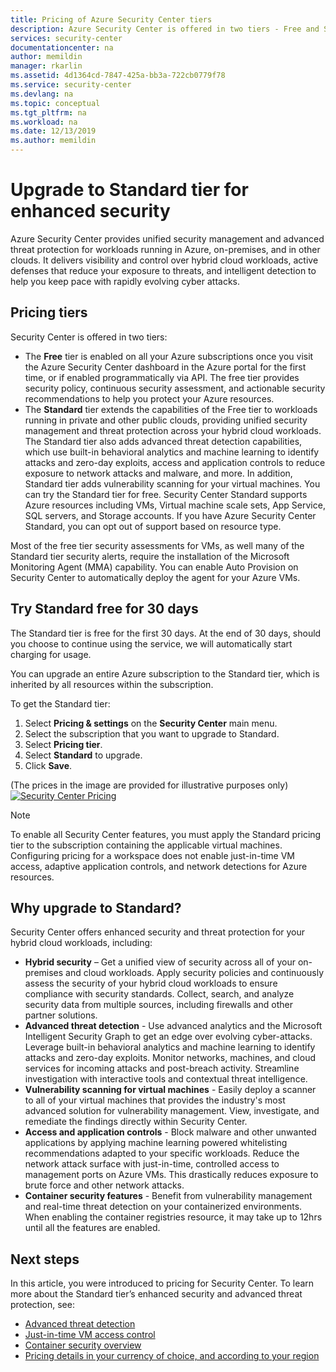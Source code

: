 ```yaml
---
title: Pricing of Azure Security Center tiers
description: Azure Security Center is offered in two tiers - Free and Standard. This page shows how to upgrade from Free to Standard.
services: security-center
documentationcenter: na
author: memildin
manager: rkarlin
ms.assetid: 4d1364cd-7847-425a-bb3a-722cb0779f78
ms.service: security-center
ms.devlang: na
ms.topic: conceptual
ms.tgt_pltfrm: na
ms.workload: na
ms.date: 12/13/2019
ms.author: memildin
---
```

# Upgrade to Standard tier for enhanced security
Azure Security Center provides unified security management and advanced threat protection for workloads running in Azure, on-premises, and in other clouds. It delivers visibility and control over hybrid cloud workloads, active defenses that reduce your exposure to threats, and intelligent detection to help you keep pace with rapidly evolving cyber attacks.

## Pricing tiers
Security Center is offered in two tiers:

- The **Free** tier is enabled on all your Azure subscriptions once you visit the Azure Security Center dashboard in the Azure portal for the first time, or if enabled programmatically via API. The free tier provides security policy, continuous security assessment, and actionable security recommendations to help you protect your Azure resources.
- The **Standard** tier extends the capabilities of the Free tier to workloads running in private and other public clouds, providing unified security management and threat protection across your hybrid cloud workloads. The Standard tier also adds advanced threat detection capabilities, which use built-in behavioral analytics and machine learning to identify attacks and zero-day exploits, access and application controls to reduce exposure to network attacks and malware, and more. In addition, Standard tier adds vulnerability scanning for your virtual machines. You can try the Standard tier for free. Security Center Standard supports Azure resources including VMs, Virtual machine scale sets, App Service, SQL servers, and Storage accounts. If you have Azure Security Center Standard, you can opt out of support based on resource type. 

Most of the free tier security assessments for VMs, as well many of the Standard tier security alerts, require the installation of the Microsoft Monitoring Agent (MMA) capability. You can enable Auto Provision on Security Center to automatically deploy the agent for your Azure VMs.

## Try Standard free for 30 days
The Standard tier is free for the first 30 days. At the end of 30 days, should you choose to continue using the service, we will automatically start charging for usage.

You can upgrade an entire Azure subscription to the Standard tier, which is inherited by all resources within the subscription.

To get the Standard tier:

1. Select **Pricing & settings** on the **Security Center** main menu.
2. Select the subscription that you want to upgrade to Standard.
3. Select **Pricing tier**.
4. Select **Standard** to upgrade.
5. Click **Save**.

(The prices in the image are provided for illustrative purposes only)
[![Security Center Pricing](media/security-center-pricing/pricing-tier-page.png)](media/security-center-pricing/pricing-tier-page.png#lightbox)

> [!NOTE]
> To enable all Security Center features, you must apply the Standard pricing tier to the subscription containing the applicable virtual machines. Configuring pricing for a workspace does not enable just-in-time VM access, adaptive application controls, and network detections for Azure resources.
>

## Why upgrade to Standard?
Security Center offers enhanced security and threat protection for your hybrid cloud workloads, including:

- **Hybrid security** – Get a unified view of security across all of your on-premises and cloud workloads. Apply security policies and continuously assess the security of your hybrid cloud workloads to ensure compliance with security standards. Collect, search, and analyze security data from multiple sources, including firewalls and other partner solutions.
- **Advanced threat detection** - Use advanced analytics and the Microsoft Intelligent Security Graph to get an edge over evolving cyber-attacks. Leverage built-in behavioral analytics and machine learning to identify attacks and zero-day exploits. Monitor networks, machines, and cloud services for incoming attacks and post-breach activity. Streamline investigation with interactive tools and contextual threat intelligence.
- **Vulnerability scanning for virtual machines** - Easily deploy a scanner to all of your virtual machines that provides the industry's most advanced solution for vulnerability management. View, investigate, and remediate the findings directly within Security Center. 
- **Access and application controls** - Block malware and other unwanted applications by applying machine learning powered whitelisting recommendations adapted to your specific workloads. Reduce the network attack surface with just-in-time, controlled access to management ports on Azure VMs. This drastically reduces exposure to brute force and other network attacks.
- **Container security features** - Benefit from vulnerability management and real-time threat detection on your containerized environments. When enabling the container registries resource, it may take up to 12hrs until all the features are enabled.


## Next steps
In this article, you were introduced to pricing for Security Center. To learn more about the Standard tier’s enhanced security and advanced threat protection, see:

- [Advanced threat detection](security-center-threat-report.md)
- [Just-in-time VM access control](security-center-just-in-time.md)
- [Container security overview](container-security.md)
- [Pricing details in your currency of choice, and according to your region](https://azure.microsoft.com/pricing/details/security-center/)